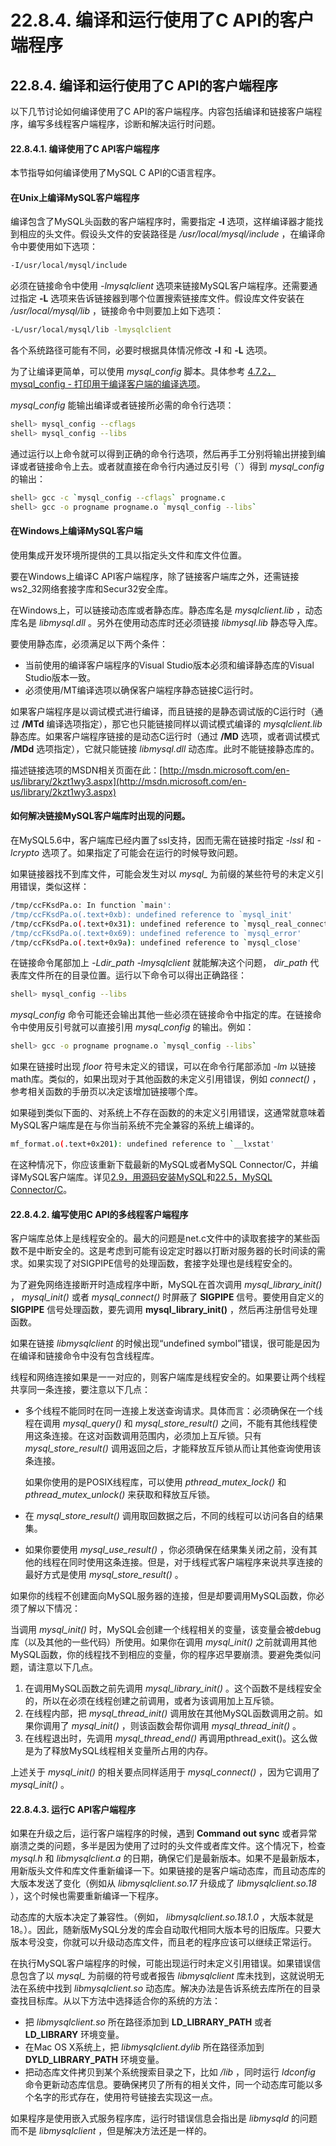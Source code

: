 # 22.8.4. 编译和运行使用了C API的客户端程序

## 22.8.4. 编译和运行使用了C API的客户端程序
以下几节讨论如何编译使用了C API的客户端程序。内容包括编译和链接客户端程序，编写多线程客户端程序，诊断和解决运行时问题。

#### 22.8.4.1. 编译使用了C API客户端程序
本节指导如何编译使用了MySQL C API的C语言程序。
#### 在Unix上编译MySQL客户端程序
编译包含了MySQL头函数的客户端程序时，需要指定 **-I** 选项，这样编译器才能找到相应的头文件。假设头文件的安装路径是 */usr/local/mysql/include* ，在编译命令中要使用如下选项：

```bash
-I/usr/local/mysql/include
```

必须在链接命令中使用 *-lmysqlclient* 选项来链接MySQL客户端程序。还需要通过指定 **-L** 选项来告诉链接器到哪个位置搜索链接库文件。假设库文件安装在 */usr/local/mysql/lib* ，链接命令中则要加上如下选项：

```bash
-L/usr/local/mysql/lib -lmysqlclient
```

各个系统路径可能有不同，必要时根据具体情况修改 **-I** 和 **-L** 选项。 

为了让编译更简单，可以使用 *mysql_config* 脚本。具体参考 [4.7.2，mysql_config - 打印用于编译客户端的编译选项]()。

*mysql_config* 能输出编译或者链接所必需的命令行选项：

```bash
shell> mysql_config --cflags
shell> mysql_config --libs
```

通过运行以上命令就可以得到正确的命令行选项，然后再手工分别将输出拼接到编译或者链接命令上去。或者就直接在命令行内通过反引号（`）得到 *mysql_config* 的输出：

```bash
shell> gcc -c `mysql_config --cflags` progname.c
shell> gcc -o progname progname.o `mysql_config --libs`
```

#### 在Windows上编译MySQL客户端
使用集成开发环境所提供的工具以指定头文件和库文件位置。

要在Windows上编译C API客户端程序，除了链接客户端库之外，还需链接ws2_32网络套接字库和Secur32安全库。

在Windows上，可以链接动态库或者静态库。静态库名是 *mysqlclient.lib* ，动态库名是 *libmysql.dll* 。另外在使用动态库时还必须链接 *libmysql.lib* 静态导入库。

要使用静态库，必须满足以下两个条件：

* 当前使用的编译客户端程序的Visual Studio版本必须和编译静态库的Visual Studio版本一致。
* 必须使用/MT编译选项以确保客户端程序静态链接C运行时。

如果客户端程序是以调试模式进行编译，而且链接的是静态调试版的C运行时（通过 **/MTd** 编译选项指定），那它也只能链接同样以调试模式编译的 *mysqlclient.lib* 静态库。如果客户端程序链接的是动态C运行时（通过 **/MD** 选项，或者调试模式 **/MDd** 选项指定），它就只能链接 *libmysql.dll* 动态库。此时不能链接静态库的。

描述链接选项的MSDN相关页面在此：[http://msdn.microsoft.com/en-us/library/2kzt1wy3.aspx](http://msdn.microsoft.com/en-us/library/2kzt1wy3.aspx)

#### 如何解决链接MySQL客户端库时出现的问题。
在MySQL5.6中，客户端库已经内置了ssl支持，因而无需在链接时指定 *-lssl* 和 *-lcrypto* 选项了。如果指定了可能会在运行的时候导致问题。

如果链接器找不到库文件，可能会发生对以 *mysql_* 为前缀的某些符号的未定义引用错误，类似这样：

```bash
/tmp/ccFKsdPa.o: In function `main':
/tmp/ccFKsdPa.o(.text+0xb): undefined reference to `mysql_init'
/tmp/ccFKsdPa.o(.text+0x31): undefined reference to `mysql_real_connect'
/tmp/ccFKsdPa.o(.text+0x69): undefined reference to `mysql_error'
/tmp/ccFKsdPa.o(.text+0x9a): undefined reference to `mysql_close'
```

在链接命令尾部加上 *-Ldir_path -lmysqlclient* 就能解决这个问题， *dir_path* 代表库文件所在的目录位置。运行以下命令可以得出正确路径：

```bash
shell> mysql_config --libs
```

*mysql_config* 命令可能还会输出其他一些必须在链接命令中指定的库。在链接命令中使用反引号就可以直接引用 *mysql_config* 的输出。例如：

```bash
shell> gcc -o progname progname.o `mysql_config --libs`
```

如果在链接时出现 *floor* 符号未定义的错误，可以在命令行尾部添加 *-lm* 以链接math库。类似的，如果出现对于其他函数的未定义引用错误，例如 *connect()* ，参考相关函数的手册页以决定该增加链接哪个库。

如果碰到类似下面的、对系统上不存在函数的的未定义引用错误，这通常就意味着MySQL客户端库是在与你当前系统不完全兼容的系统上编译的。

```bash
mf_format.o(.text+0x201): undefined reference to `__lxstat'
```

在这种情况下，你应该重新下载最新的MySQL或者MySQL Connector/C，并编译MySQL客户端库。详见[2.9，用源码安装MySQL]()和[22.5，MySQL Connector/C]()。

#### 22.8.4.2. 编写使用C API的多线程客户端程序
客户端库总体上是线程安全的。最大的问题是net.c文件中的读取套接字的某些函数不是中断安全的。这是考虑到可能有设定定时器以打断对服务器的长时间读的需求。如果实现了对SIGPIPE信号的处理函数，套接字处理也是线程安全的。

为了避免网络连接断开时造成程序中断，MySQL在首次调用 *mysql_library_init()* ， *mysql_init()* 或者 *mysql_connect()* 时屏蔽了 **SIGPIPE** 信号。要使用自定义的 **SIGPIPE** 信号处理函数，要先调用 **mysql_library_init()** ，然后再注册信号处理函数。

如果在链接 *libmysqlclient* 的时候出现“undefined symbol”错误，很可能是因为在编译和链接命令中没有包含线程库。

线程和网络连接如果是一一对应的，则客户端库是线程安全的。如果要让两个线程共享同一条连接，要注意以下几点：

* 	多个线程不能同时在同一连接上发送查询请求。具体而言：必须确保在一个线程在调用 *mysql_query()* 和 *mysql_store_result()* 之间，不能有其他线程使用这条连接。在这对函数调用范围内，必须加上互斥锁。只有 *mysql_store_result()* 调用返回之后，才能释放互斥锁从而让其他查询使用该条连接。
	
	如果你使用的是POSIX线程库，可以使用 *pthread_mutex_lock()* 和 *pthread_mutex_unlock()* 来获取和释放互斥锁。

*	在 *mysql_store_result()* 调用取回数据之后，不同的线程可以访问各自的结果集。

*	如果你要使用 *mysql_use_result()* ，你必须确保在结果集关闭之前，没有其他的线程在同时使用这条连接。但是，对于线程式客户端程序来说共享连接的最好方式是使用 *mysql_store_result()* 。

如果你的线程不创建面向MySQL服务器的连接，但是却要调用MySQL函数，你必须了解以下情况：

当调用 *mysql_init()* 时，MySQL会创建一个线程相关的变量，该变量会被debug库（以及其他的一些代码）所使用。如果你在调用 *mysql_init()* 之前就调用其他MySQL函数，你的线程找不到相应的变量，你的程序迟早要崩溃。要避免类似问题，请注意以下几点。

1.	在调用MySQL函数之前先调用 *mysql_library_init()* 。这个函数不是线程安全的，所以在必须在线程创建之前调用，或者为该调用加上互斥锁。
2.	在线程内部，把 *mysql_thread_init()* 调用放在其他MySQL函数调用之前。如果你调用了 *mysql_init()* ，则该函数会帮你调用 *mysql_thread_init()* 。
3.	在线程退出时，先调用 *mysql_thread_end()* 再调用pthread_exit()。这么做是为了释放MySQL线程相关变量所占用的内存。

上述关于 *mysql_init()* 的相关要点同样适用于 *mysql_connect()* ，因为它调用了 *mysql_init()* 。

#### 22.8.4.3. 运行C API客户端程序

如果在升级之后，运行客户端程序的时候，遇到 **Command out sync** 或者异常崩溃之类的问题，多半是因为使用了过时的头文件或者库文件。这个情况下，检查 *mysql.h* 和 *libmysqlclient.a* 的日期，确保它们是最新版本。如果不是最新版本，用新版头文件和库文件重新编译一下。如果链接的是客户端动态库，而且动态库的大版本发送了变化（例如从 *libmysqlclient.so.17* 升级成了 *libmysqlclient.so.18* ），这个时候也需要重新编译一下程序。

动态库的大版本决定了兼容性。（例如， *libmysqlclient.so.18.1.0* ，大版本就是18。）。因此，随新版MySQL分发的库会自动取代相同大版本号的旧版库。只要大版本号没变，你就可以升级动态库文件，而且老的程序应该可以继续正常运行。

在执行MySQL客户端程序的时候，可能出现运行时未定义引用错误。如果错误信息包含了以 *mysql_* 为前缀的符号或者报告 *libmysqlclient* 库未找到，这就说明无法在系统中找到 *libmysqlclient.so* 动态库。解决办法是告诉系统去库所在的目录查找目标库。从以下方法中选择适合你的系统的方法：

*	把 *libmysqlclient.so* 所在路径添加到 **LD_LIBRARY_PATH** 或者 **LD_LIBRARY** 环境变量。
*	在Mac OS X系统上，把 *libmysqlclient.dylib* 所在路径添加到 **DYLD_LIBRARY_PATH** 环境变量。
*	把动态库文件拷贝到某个系统搜索目录之下，比如 */lib* ，同时运行 *ldconfig* 命令更新动态库信息。要确保拷贝了所有的相关文件，同一个动态库可能以多个名字的形式存在，使用符号链接去实现这一点。

如果程序是使用嵌入式服务程序库，运行时错误信息会指出是 *libmysqld* 的问题而不是 *libmysqlclient* ，但是解决方法还是一样的。